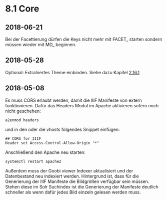 # 8.1 Core

## 2018-06-21

Bei der Facettierung dürfen die Keys nicht mehr mit FACET\_ starten sondern müssen wieder mit MD\_ beginnen.

## 2018-05-28

Optional: Extrahiertes Theme einbinden. Siehe dazu Kapitel [2.16.1](../2.-konfiguration-core/2.16-theme/2.16.1-externe-themes.md)

## 2018-05-08

Es muss CORS erlaubt werden, damit die IIIF Manifeste von extern funktionieren. Dafür das Headers Modul im Apache aktivieren sofern noch nicht geschehen:

```text
a2enmod headers
```

und in den oder die vhosts folgendes Snippet einfügen:

```text
## CORS for IIIF
Header set Access-Control-Allow-Origin "*"
```

Anschließend den Apache neu starten:

```text
systemctl restart apache2
```

Außerdem muss der Goobi viewer Indexer aktualisiert und der Datenbestand neu indexiert werden. Hintergrund ist, dass für die Generierung der IIIF Manifeste die Bildgrößen verfügbar sein müssen. Stehen diese im Solr Suchindex ist die Generierung der Manifeste deutlich schneller als wenn dafür jedes Bild einzeln gelesen werden muss.

